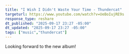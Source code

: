 ```yaml
---
title: "I Wish I Didn't Waste Your Time - Thundercat"
targeturl: https://www.youtube.com/watch?v=UeBoIujRE9s
response_type: reshare
dt_published: "2025-09-17 23:27 -05:00"
dt_updated: "2025-09-17 23:27 -05:00"
tags: ["music","thundercat"]
---
```


Looking forward to the new album!